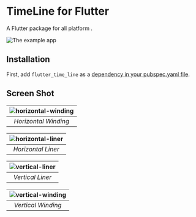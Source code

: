 # TimeLine for Flutter


A Flutter package for all platform .


![The example app ](https://github.com/mohammedjmosalam/flutter_time_line)

## Installation

First, add `flutter_time_line` as a [dependency in your pubspec.yaml file](https://flutter.dev/using-packages/).

## Screen Shot
| ![horizontal-winding](https://i.ibb.co/HrdMtCq/screen-shot1.png) | 
|:--:| 
| *Horizontal Winding* |

| ![horizontal-liner](https://i.ibb.co/SBjpgTx/screen-shot2.png) | 
|:--:| 
| *Horizontal  Liner* |

| ![vertical-liner](https://i.ibb.co/sCNsqKp/screen-shot3.png) | 
|:--:| 
| *Vertical Liner* |

| ![vertical-winding](https://i.ibb.co/HG844by/screen-shot4.png) | 
|:--:| 
| *Vertical Winding* |
